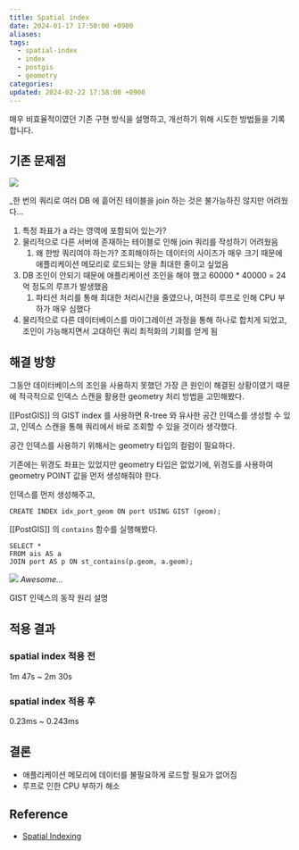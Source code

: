 ```yaml
---
title: Spatial index
date: 2024-01-17 17:50:00 +0900
aliases: 
tags:
  - spatial-index
  - index
  - postgis
  - geometry
categories: 
updated: 2024-02-22 17:58:00 +0900
---
```


매우 비효율적이였던 기존 구현 방식을 설명하고, 개선하기 위해 시도한 방법들을 기록합니다.

## 기존 문제점

![](https://i.imgur.com/wPORK6n.png)

_한 번의 쿼리로 여러 DB 에 흩어진 테이블을 join 하는 것은 불가능하진 않지만 어려웠다...

1. 특정 좌표가 a 라는 영역에 포함되어 있는가?
2. 물리적으로 다른 서버에 존재하는 테이블로 인해 join 쿼리를 작성하기 어려웠음
    1. 왜 한방 쿼리여야 하는가? 조회해야하는 데이터의 사이즈가 매우 크기 때문에 애플리케이션 메모리로 로드되는 양을 최대한 줄이고 싶었음
3. DB 조인이 안되기 때문에 애플리케이션 조인을 해야 했고 60000 * 40000 = 24억 정도의 루프가 발생했음
    1. 파티션 처리를 통해 최대한 처리시간을 줄였으나, 여전히 루프로 인해 CPU 부하가 매우 심했다
4. 물리적으로 다른 데이터베이스를 마이그레이션 과정을 통해 하나로 합치게 되었고, 조인이 가능해지면서 고대하던 쿼리 최적화의 기회를 얻게 됨

## 해결 방향

그동안 데이터베이스의 조인을 사용하지 못했던 가장 큰 원인이 해결된 상황이였기 때문에 적극적으로 인덱스 스캔을 활용한 geometry 처리 방법을 고민해봤다.

[[PostGIS]] 의 GIST index 를 사용하면 R-tree 와 유사한 공간 인덱스를 생성할 수 있고, 인덱스 스캔을 통해 쿼리에서 바로 조회할 수 있을 것이라 생각했다.

공간 인덱스를 사용하기 위해서는 geometry 타입의 컬럼이 필요하다.

기존에는 위경도 좌표는 있었지만 geometry 타입은 없었기에, 위경도를 사용하여 geometry POINT 값을 먼저 생성해줘야 한다.

인덱스를 먼저 생성해주고,

```postgresql
CREATE INDEX idx_port_geom ON port USING GIST (geom);
```

[[PostGIS]] 의 `contains` 함수를 실행해봤다.

```postgresql
SELECT *
FROM ais AS a
JOIN port AS p ON st_contains(p.geom, a.geom);
```

![](https://i.imgur.com/aMFmfCh.png)
_Awesome..._

GIST 인덱스의 동작 원리 설명

## 적용 결과

### spatial index 적용 전

1m 47s ~ 2m 30s

### spatial index 적용 후

0.23ms ~ 0.243ms

## 결론

- 애플리케이션 메모리에 데이터를 불필요하게 로드할 필요가 없어짐
- 루프로 인한 CPU 부하가 해소

## Reference

- [Spatial Indexing](https://postgis.net/workshops/postgis-intro/indexing.html)
